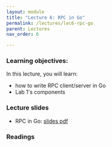 ```yaml
---
layout: module
title: "Lecture 6: RPC in Go"
permalink: /lectures/lec6-rpc-go
parent: Lectures
nav_order: 6

---
```


### Learning objectives:
In this lecture, you will learn:

* how to write RPC client/server in Go
* Lab 1's components


### Lecture slides

* RPC in Go: [slides pdf](/cs4740-fall24/assets/docs/lec6-go-rpc.pdf)


### Readings





